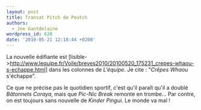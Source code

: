 ```yaml
---
layout: post
title: Transat Pitch de Poutch
authors:
  - Joe Gantdelaine
wordpress_id: 620
date: '2010-05-21 12:18:44 +0200'
---
```

La nouvelle édifiante est [lisible->http://www.lequipe.fr/Voile/breves2010/20100520_175231_crepes-whaou-s-echappe.html] dans les colonnes de *L'équipe*. Je cite : "*Crêpes Whaou* s'échappe".

Ce que ne précise pas le quotidien sportif, c'est qu'il paraît qu'il a doublé *Bâtonnets Coraya*, mais que *Pic-Nic Break* remonte en trombe... Par contre, on est toujours sans nouvelle de *Kinder Pingui*. Le monde va mal !
